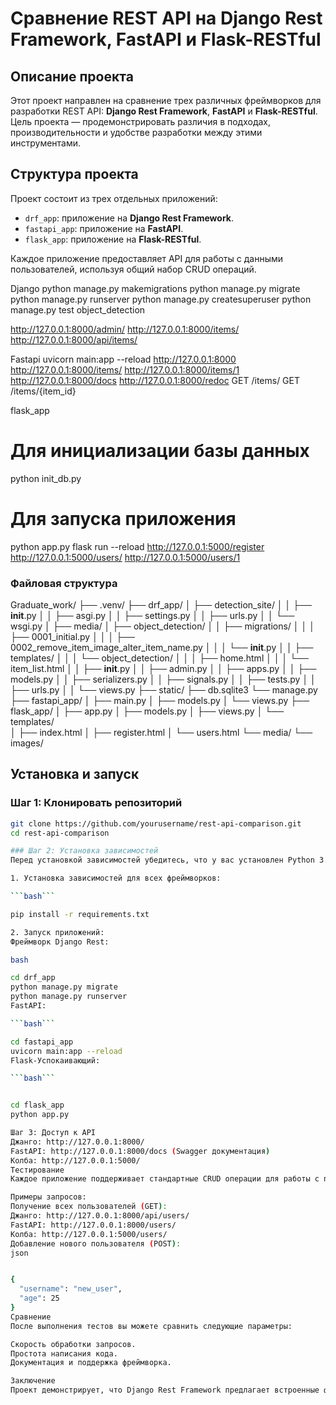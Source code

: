 # Сравнение REST API на Django Rest Framework, FastAPI и Flask-RESTful

## Описание проекта
Этот проект направлен на сравнение трех различных фреймворков для разработки REST API: **Django Rest Framework**, **FastAPI** и **Flask-RESTful**. Цель проекта — продемонстрировать различия в подходах, производительности и удобстве разработки между этими инструментами.

## Структура проекта
Проект состоит из трех отдельных приложений:
- `drf_app`: приложение на **Django Rest Framework**.
- `fastapi_app`: приложение на **FastAPI**.
- `flask_app`: приложение на **Flask-RESTful**.

Каждое приложение предоставляет API для работы с данными пользователей, используя общий набор CRUD операций.

Django
python manage.py makemigrations
python manage.py migrate
python manage.py runserver
python manage.py createsuperuser
python manage.py test object_detection

http://127.0.0.1:8000/admin/
http://127.0.0.1:8000/items/
http://127.0.0.1:8000/api/items/

Fastapi
uvicorn main:app --reload
http://127.0.0.1:8000
http://127.0.0.1:8000/items/
http://127.0.0.1:8000/items/1
http://127.0.0.1:8000/docs
http://127.0.0.1:8000/redoc
GET /items/
GET /items/{item_id} 

flask_app
# Для инициализации базы данных
python init_db.py
# Для запуска приложения
python app.py
flask run --reload
http://127.0.0.1:5000/register
http://127.0.0.1:5000/users/
http://127.0.0.1:5000/users/1


### Файловая структура
 

Graduate_work/
├── .venv/
├── drf_app/
│   ├── detection_site/
│   │   ├── __init__.py
│   │   ├── asgi.py
│   │   ├── settings.py
│   │   ├── urls.py
│   │   └── wsgi.py
│   ├── media/
│   ├── object_detection/
│   │   ├── migrations/
│   │   │   ├── 0001_initial.py
│   │   │   ├── 0002_remove_item_image_alter_item_name.py
│   │   │   └── __init__.py
│   │   ├── templates/
│   │   │   └── object_detection/
│   │   │       ├── home.html
│   │   │       └── item_list.html
│   │   ├── __init__.py
│   │   ├── admin.py
│   │   ├── apps.py
│   │   ├── models.py
│   │   ├── serializers.py
│   │   ├── signals.py
│   │   ├── tests.py
│   │   ├── urls.py
│   │   └── views.py
├── static/
├── db.sqlite3
└── manage.py
├── fastapi_app/
│   ├── main.py
│   ├── models.py
│   └── views.py
├── flask_app/
│   ├── app.py
│   ├── models.py
│   ├── views.py
│   └── templates/  
│       ├── index.html
│       ├── register.html
│       └── users.html
└── media/
    └── images/



## Установка и запуск

### Шаг 1: Клонировать репозиторий
```bash
git clone https://github.com/yourusername/rest-api-comparison.git
cd rest-api-comparison

### Шаг 2: Установка зависимостей
Перед установкой зависимостей убедитесь, что у вас установлен Python 3.11+ и виртуальное окружение.

1. Установка зависимостей для всех фреймворков:

```bash```

pip install -r requirements.txt

2. Запуск приложений:
Фреймворк Django Rest:

bash

cd drf_app
python manage.py migrate
python manage.py runserver
FastAPI:

```bash```

cd fastapi_app
uvicorn main:app --reload
Flask-Успокаивающий:

```bash```


cd flask_app
python app.py

Шаг 3: Доступ к API
Джанго: http://127.0.0.1:8000/
FastAPI: http://127.0.0.1:8000/docs (Swagger документация)
Колба: http://127.0.0.1:5000/
Тестирование
Каждое приложение поддерживает стандартные CRUD операции для работы с пользователями.

Примеры запросов:
Получение всех пользователей (GET):
Джанго: http://127.0.0.1:8000/api/users/
FastAPI: http://127.0.0.1:8000/users/
Колба: http://127.0.0.1:5000/users/
Добавление нового пользователя (POST):
json


{
  "username": "new_user",
  "age": 25
}
Сравнение
После выполнения тестов вы можете сравнить следующие параметры:

Скорость обработки запросов.
Простота написания кода.
Документация и поддержка фреймворка.

Заключение
Проект демонстрирует, что Django Rest Framework предлагает встроенные функции, FastAPI выигрывает в производительности, а Flask-RESTful обеспечивает гибкость и простоту, но требует больше кода для реализации базовых функций.```
